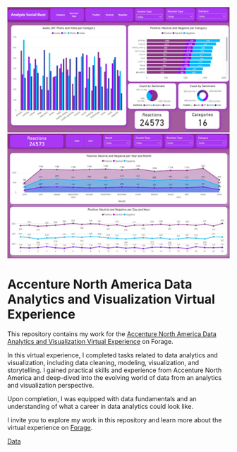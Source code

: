 ![Dashboard](Accenture.JPG)
![Dashboard](Accenture2.JPG)

# Accenture North America Data Analytics and Visualization Virtual Experience

This repository contains my work for the [Accenture North America Data Analytics and Visualization Virtual Experience](https://www.theforage.com/virtual-internships/prototype/hzmoNKtzvAzXsEqx8/Data-Analytics-Virtual-Experience) on Forage.

In this virtual experience, I completed tasks related to data analytics and visualization, including data cleaning, modeling, visualization, and storytelling. I gained practical skills and experience from Accenture North America and deep-dived into the evolving world of data from an analytics and visualization perspective.

Upon completion, I was equipped with data fundamentals and an understanding of what a career in data analytics could look like.

I invite you to explore my work in this repository and learn more about the virtual experience on [Forage](https://www.theforage.com/virtual-internships/prototype/hzmoNKtzvAzXsEqx8/Data-Analytics-Virtual-Experience).

[Data](https://nbviewer.org/github/AleThompsonO/Accenture-Forage-Data-Analytics/blob/main/Accenture.ipynb)

